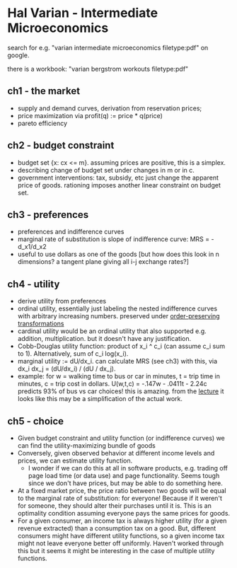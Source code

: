 # Hal Varian - Intermediate Microeconomics
search for e.g. "varian intermediate microeconomics filetype:pdf" on google.

there is a workbook: "varian bergstrom workouts filetype:pdf"

## ch1 - the market
* supply and demand curves, derivation from reservation prices;
* price maximization via profit(q) := price * q(price)
* pareto efficiency

## ch2 - budget constraint
* budget set {x: cx <= m}. assuming prices are positive, this is a simplex.
* describing change of budget set under changes in m or in c.
* government interventions: tax, subsidy, etc just change the apparent price of goods. rationing imposes another linear constraint on budget set.

## ch3 - preferences
* preferences and indifference curves
* marginal rate of substitution is slope of indifference curve: MRS = -d_x1/d_x2
* useful to use dollars as one of the goods [but how does this look in n dimensions? a tangent plane giving all i-j exchange rates?]

## ch4 - utility
* derive utility from preferences
* ordinal utility, essentially just labeling the nested indifference curves with arbitrary increasing numbers. preserved under [order-preserving transformations](https://en.wikipedia.org/wiki/Monotonic_function)
* cardinal utility would be an ordinal utility that also supported e.g. addition, multiplication. but it doesn't have any justification.
* Cobb-Douglas utility function: product of x_i ^ c_i (can assume c_i sum to 1). Alternatively, sum of c_i log(x_i).
* marginal utility := dU/dx_i. can calculate MRS (see ch3) with this, via dx_i  dx_j = (dU/dx_i) / (dU / dx_j).
* example: for w = walking time to bus or car in minutes, t = trip time in minutes, c = trip cost in dollars. U(w,t,c) = -.147w - .0411t - 2.24c predicts 93% of bus vs car choices! this is amazing. from the [lecture](http://www.nobelprize.org/nobel_prizes/economic-sciences/laureates/2000/mcfadden-lecture.pdf) it looks like this may be a simplification of the actual work.

## ch5 - choice
* Given budget constraint and utility function (or indifference curves) we can find the utility-maximizing bundle of goods
* Conversely, given observed behavior at different income levels and prices, we can estimate utility function.
  * I wonder if we can do this at all in software products, e.g. trading off page load time (or data use) and page functionality. Seems tough since we don't have prices, but may be able to do something here.
* At a fixed market price, the price ratio between two goods will be equal to the marginal rate of substitution: for everyone! Because if it weren't for someone, they should alter their purchases until it is. This is an optimality condition assuming everyone pays the same prices for goods.
* For a given consumer, an income tax is always higher utility (for a given revenue extracted) than a consumption tax on a good. But, different consumers might have different utility functions, so a given income tax might not leave everyone better off uniformly. Haven't worked through this but it seems it might be interesting in the case of multiple utility functions.
